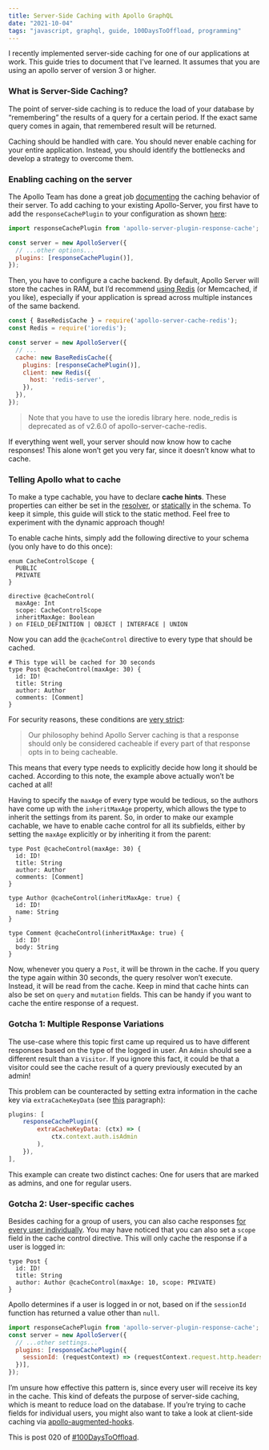 ```yaml
---
title: Server-Side Caching with Apollo GraphQL
date: "2021-10-04"
tags: "javascript, graphql, guide, 100DaysToOffload, programming"
---
```


I recently implemented server-side caching for one of our applications at work.
This guide tries to document that I've learned. It assumes that you are using
an apollo server of version 3 or higher.

### What is Server-Side Caching?

The point of server-side caching is to reduce the load of your database by
“remembering” the results of a query for a certain period. If the exact same
query comes in again, that remembered result will be returned.

Caching should be handled with care. You should never enable caching for your
entire application. Instead, you should identify the bottlenecks and develop a
strategy to overcome them.

### Enabling caching on the server

The Apollo Team has done a great job
[documenting](https://www.apollographql.com/docs/apollo-server/performance/caching/)
the caching behavior of their server. To add caching to your existing
Apollo-Server, you first have to add the `responseCachePlugin` to your
configuration as shown
[here](https://www.apollographql.com/docs/apollo-server/performance/caching/#caching-with-responsecacheplugin-advanced):

```js
import responseCachePlugin from 'apollo-server-plugin-response-cache';

const server = new ApolloServer({
  // ...other options...
  plugins: [responseCachePlugin()],
});
```

Then, you have to configure a cache backend. By default, Apollo Server will
store the caches in RAM, but I’d recommend [using
Redis](https://www.apollographql.com/docs/apollo-server/data/data-sources/#using-memcachedredis-as-a-cache-storage-backend)
(or Memcached, if you like), especially if your application is spread across
multiple instances of the same backend.

```js
const { BaseRedisCache } = require('apollo-server-cache-redis');
const Redis = require('ioredis');

const server = new ApolloServer({
  // ...
  cache: new BaseRedisCache({
    plugins: [responseCachePlugin()],
    client: new Redis({
      host: 'redis-server',
    }),
  }),
});
```

> Note that you have to use the ioredis library here. node_redis is deprecated
> as of v2.6.0 of apollo-server-cache-redis.

If everything went well, your server should now know how to cache responses!
This alone won’t get you very far, since it doesn’t know what to cache.

### Telling Apollo what to cache

To make a type cachable, you have to declare **cache hints**. These properties
can either be set in the
[resolver](https://www.apollographql.com/docs/apollo-server/performance/caching/#in-your-resolvers-dynamic),
or
[statically](https://www.apollographql.com/docs/apollo-server/performance/caching/#in-your-schema-static)
in the schema. To keep it simple, this guide will stick to the static method.
Feel free to experiment with the dynamic approach though!

To enable cache hints, simply add the following directive to your schema (you
only have to do this once):

```gql
enum CacheControlScope {
  PUBLIC
  PRIVATE
}

directive @cacheControl(
  maxAge: Int
  scope: CacheControlScope
  inheritMaxAge: Boolean
) on FIELD_DEFINITION | OBJECT | INTERFACE | UNION
```

Now you can add the `@cacheControl` directive to every type that should be cached.

```gql
# This type will be cached for 30 seconds
type Post @cacheControl(maxAge: 30) {
  id: ID!
  title: String
  author: Author
  comments: [Comment]
}
```

For security reasons, these conditions are [very
strict](https://www.apollographql.com/docs/apollo-server/performance/caching/#why-are-these-the-maxage-defaults):

> Our philosophy behind Apollo Server caching is that a response should only be
> considered cacheable if every part of that response opts in to being
> cacheable.

This means that every type needs to explicitly decide how long it should be
cached. According to this note, the example above actually won’t be cached at
all!

Having to specify the `maxAge` of every type would be tedious, so the authors
have come up with the `inheritMaxAge` property, which allows the type to
inherit the settings from its parent. So, in order to make our example
cachable, we have to enable cache control for all its subfields, either by
setting the `maxAge` explicitly or by inheriting it from the parent:

```gql
type Post @cacheControl(maxAge: 30) {
  id: ID!
  title: String
  author: Author
  comments: [Comment]
}

type Author @cacheControl(inheritMaxAge: true) {
  id: ID!
  name: String
}

type Comment @cacheControl(inheritMaxAge: true) {
  id: ID!
  body: String
}
```

Now, whenever you query a `Post`, it will be thrown in the cache. If you query
the type again within 30 seconds, the query resolver won’t execute. Instead, it
will be read from the cache. Keep in mind that cache hints can also be set on
`query` and `mutation` fields. This can be handy if you want to cache the
entire response of a request.

### Gotcha 1: Multiple Response Variations

The use-case where this topic first came up required us to have different
responses based on the type of the logged in user. An `Admin` should see a
different result than a `Visitor`. If you ignore this fact, it could be that a
visitor could see the cache result of a query previously executed by an admin!

This problem can be counteracted by setting extra information in the cache key
via `extraCacheKeyData` (see
[this](https://www.apollographql.com/docs/apollo-server/performance/caching/#configuring-reads-and-writes)
paragraph):

```js
plugins: [
    responseCachePlugin({
        extraCacheKeyData: (ctx) => (
            ctx.context.auth.isAdmin
        ),
    }),
],
```

This example can create two distinct caches: One for users that are marked as
admins, and one for regular users.

### Gotcha 2: User-specific caches

Besides caching for a group of users, you can also cache responses [for every
user
individually](https://www.apollographql.com/docs/apollo-server/performance/caching/#identifying-users-for-private-responses).
You may have noticed that you can also set a `scope` field in the cache control
directive. This will only cache the response if a user is logged in:

```gql
type Post {
  id: ID!
  title: String
  author: Author @cacheControl(maxAge: 10, scope: PRIVATE)
}
```

Apollo determines if a user is logged in or not, based on if the `sessionId`
function has returned a value other than `null`.

```js
import responseCachePlugin from 'apollo-server-plugin-response-cache';
const server = new ApolloServer({
  // ...other settings...
  plugins: [responseCachePlugin({
    sessionId: (requestContext) => (requestContext.request.http.headers.get('sessionid') || null),
  })],
});
```

I’m unsure how effective this pattern is, since every user will receive its key
in the cache. This kind of defeats the purpose of server-side caching, which is
meant to reduce load on the database. If you’re trying to cache fields for
individual users, you might also want to take a look at client-side caching via
[apollo-augmented-hooks](https://github.com/appmotion/apollo-augmented-hooks).

This is post 020 of [#100DaysToOffload](https://100daystooffload.com/).
